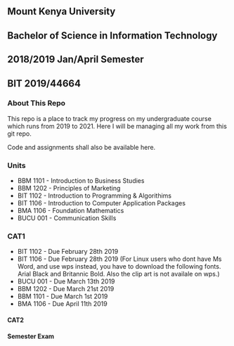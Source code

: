 ## Mount Kenya University
## Bachelor of Science in Information Technology
## 2018/2019 Jan/April Semester
## BIT 2019/44664

### About This Repo

This repo is a place to track my progress on my undergraduate course which runs from
2019 to 2021. Here I will be managing all my work from this git repo.

Code and assignments shall also be available here.

### Units

* BBM 1101 - Introduction to Business Studies
* BBM 1202 - Principles of Marketing
* BIT 1102 - Introduction to Programming & Algorithims
* BIT 1106 - Introduction to Computer Application Packages
* BMA 1106 - Foundation Mathematics
* BUCU 001 - Communication Skills
 
### CAT1

* BIT 1102 - Due February 28th 2019
* BIT 1106 - Due February 28th 2019 (For Linux users who dont have Ms Word, and use wps instead, you have
to download the following fonts. Arial Black and Britannic Bold. Also the clip art is not availale on wps.)
* BUCU 001 - Due March 13th 2019
* BBM 1202 - Due March 21st 2019
* BBM 1101 - Due March 1st 2019
* BMA 1106 - Due April 11th 2019
#### CAT2

#### Semester Exam
